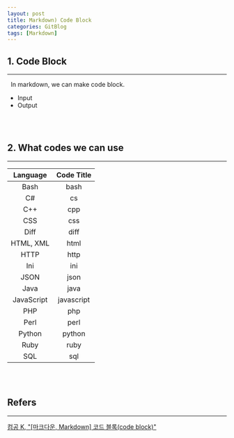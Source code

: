 ```yaml
---
layout: post
title: Markdown) Code Block
categories: GitBlog
tags: [Markdown]
---
```

## 1. Code Block
<hr>
&nbsp;&nbsp;In markdown, we can make code block.

- Input
    <script src="https://gist.github.com/unsik6/9161ae2027b5498579f0af9244b45c90.js"></script>
- Output
    <script src="https://gist.github.com/unsik6/93bf68d44d4516c8da84d4e12c8bee6c.js"></script>

<br/><br/>

## 2. What codes we can use
<hr>

|Language|Code Title|
|:---:|:---:|
|Bash|bash|
|C#|cs|
|C++|cpp|
|CSS|css|
|Diff|diff|
|HTML, XML|html|
|HTTP|http|
|Ini|ini|
|JSON|json|
|Java|java|
|JavaScript|javascript|
|PHP|php|
|Perl|perl|
|Python|python|
|Ruby|ruby|
|SQL|sql|

<br/><br/>

## Refers
<hr>

<a href = "https://computer-science-student.tistory.com/366">컴공 K, "[마크다운, Markdown] 코드 블록(code block)"</a>
